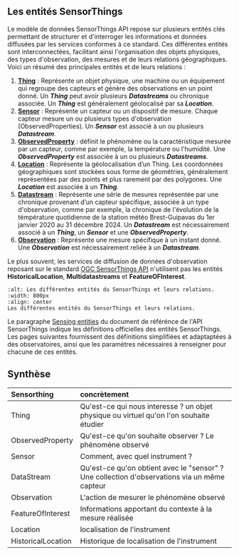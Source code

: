 ## Les entités SensorThings

Le modèle de données SensorThings API repose sur plusieurs entités clés permettant de structurer et d'interroger les informations et données diffusées par les services conformes à ce standard. Ces différentes entités sont interconnectées, facilitant ainsi l'organisation des objets physiques, des types d'observation, des mesures et de leurs relations géographiques. 
Voici un résumé des principales entités et de leurs relations :

1. **[Thing](https://geosas.fr/sofair-book/page/chap-sensorthings/things.html)** : Représente un objet physique, une machine ou un équipement qui regroupe des capteurs et génère des observations en un point donné. Un ***Thing*** peut avoir plusieurs ***Datastreams*** ou chronique associée. Un ***Thing*** est généralement géolocalisé par sa ***Location***.
3. **[Sensor](https://geosas.fr/sofair-book/page/chap-sensorthings/sensors.html)** : Représente un capteur ou un dispositif de mesure. Chaque capteur mesure un ou plusieurs types d'observation (ObservedProperties). Un ***Sensor*** est associé à un ou plusieurs ***Datastream***.
4. **[ObservedProperty](https://geosas.fr/sofair-book/page/chap-sensorthings/observedproperties.html)** : définit le phénomène ou la caractéristique mesurée par un capteur, comme par exemple, la température ou l'humidité. Une ***ObservedProperty*** est associée à un ou plusieurs ***Datastreams***.
5. **[Location](https://geosas.fr/sofair-book/page/chap-sensorthings/location.html)** : Représente la géolocalisation d’un Thing. Les coordonnées géographiques sont stockées sous forme de géométries, généralement représentées par des points et plus rarement par des polygones. Une ***Location*** est associée à un ***Thing***.
6. **[Datastream](https://geosas.fr/sofair-book/page/chap-sensorthings/datastream.html)** : Représente une série de mesures représentée par une chronique provenant d’un capteur spécifique, associée à un type d'observation, comme par exemple, la chronique de l'évolution de la témpérature quotidienne de la station météo Brest-Guipavas du 1er janvier 2020 au 31 décembre 2024. Un ***Datastream*** est nécessairement associé à un ***Thing***, un ***Sensor*** et une ***ObservedProperty***. 
7. **[Observation](https://geosas.fr/sofair-book/page/chap-sensorthings/observation.html)** : Représente une mesure spécifique à un instant donné. Une ***Observation*** est nécessairement reliée à un ***Datastream***.

Le plus souvent, les services de diffusion de données d'observation reposant sur le standard [OGC SensorThings API](https://www.ogc.org/fr/standards/sensorthings/) n'utilisent pas les entités **HistoricalLocation**, **Multidatastreams** et **FeatureOFInterest**.


```{figure} img/STA_entities.png
:alt: Les différentes entités du SensorThings et leurs relations.
:width: 800px
:align: center
Les différentes entités du SensorThings et leurs relations.
```

Le paragraphe [Sensing entities](https://docs.ogc.org/is/18-088/18-088.html#sensing-entities2) du document de référénce de l'API SensorThings indique les définitions officielles des entités SensorThings. Les pages suivantes fournissent des définitions simplifiées et adaptaptées à des observatoires, ainsi que les paramètres nécessaires à renseigner pour chacune de ces entités.  

  ## Synthèse  
  

| Sensorthing        | concrètement                                                                                  |
| :------------------|:----------------------------------------------------------------------------------------------|
| Thing              | Qu'est-ce qui nous interesse ? un objet physique ou virtuel qu'on l'on souhaite étudier       |
| ObservedProperty   | Qu'est-ce qu'on souhaite observer ?  Le phénomène observé                                     |
| Sensor             | Comment, avec quel instrument ?                                                               |
| DataStream         | Qu'est-ce qu'on obtient avec le "sensor" ?  Une collection d'observations via un même capteur |
| Observation        | L'action de mesurer le phénomène observé                                                      |
| FeatureOfInterest  | Informations apportant du contexte à la mesure réalisée                                       |
| Location           | localisation de l'instrument                                                                  |
| HistoricalLocation | Historique de localisation de l'instrument                                                    |
